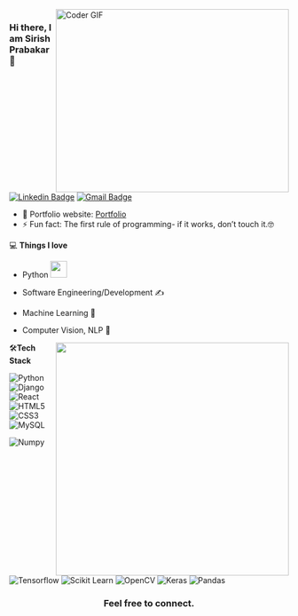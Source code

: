 <img align="right" src="https://github.com/rajaprerak/rajaprerak/blob/master/developer.gif" alt="Coder GIF" width="420" height="330">



### Hi there, I am Sirish Prabakar 👋
[![Linkedin Badge](https://img.shields.io/badge/-SirishPrabakar-blue?style=flat-square&logo=Linkedin&logoColor=white&link=https://www.linkedin.com/in/sirish-prabakar-1a5552154/)](https://www.linkedin.com/in/rajaprerak/)
[![Gmail Badge](https://img.shields.io/badge/-sirish999@gmail.com-c14438?style=flat-square&logo=Gmail&logoColor=white&link=mailto:sirish999@gmail.com)](mailto:rajaprerak@gmail.com) 

- 🎯 Portfolio website: [Portfolio](https://sirish999.github.io/sirishprabakar.github.io/)
- ⚡ Fun fact: The first rule of programming- if it works, don’t touch it.🤓

💻 **Things I love**
- Python <img src="https://media.giphy.com/media/WUlplcMpOCEmTGBtBW/giphy.gif" width="30"> 
- Software Engineering/Development ✍️
- Machine Learning 🧐
- Computer Vision, NLP 😬

    <a href="https://github.com/anuraghazra/github-readme-stats" title="Go to Source">
      <img align="right" width=420 height="auto" src="https://github-readme-stats.vercel.app/api?username=rajaprerak&show_icons=true&theme=dark&border_color=61dafb&hide_border=true&include_all_commits=true" />
    </a>
    
🛠**Tech Stack**

![Python](https://img.shields.io/badge/-Python-000000?style=flat&logo=python)
![Django](https://img.shields.io/badge/-Django-000000?style=flat&logo=Django)
![React](https://img.shields.io/badge/-React-000000?style=flat&logo=react)
![HTML5](https://img.shields.io/badge/-HTML5-000000?style=flat&logo=HTML5)
![CSS3](https://img.shields.io/badge/-CSS3-000000?style=flat&logo=CSS3)
![MySQL](https://img.shields.io/badge/-MySQL-000000?style=flat&logo=MySQL)

![Numpy](https://img.shields.io/badge/-Numpy-000000?style=flat&logo=numpy)
![Tensorflow](https://img.shields.io/badge/-Tensorflow-000000?style=flat&logo=tensorflow)
![Scikit Learn](https://img.shields.io/badge/-Scikit%20Learn-000000?style=flat&logo=scikit-learn)
![OpenCV](https://img.shields.io/badge/-OpenCV-000000?style=flat&logo=opencv)
![Keras](https://img.shields.io/badge/-keras-000000?style=flat&logo=keras)
![Pandas](https://img.shields.io/badge/-Pandas-000000?style=flat&logo=pandas)

<div align="center">
    <h3 align="center">Feel free to connect.</h3>
</div>


